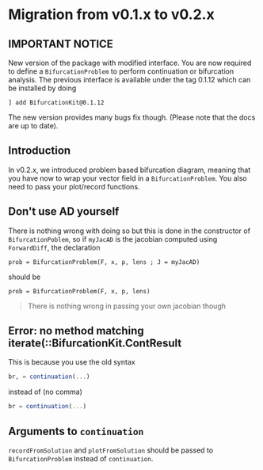 # Migration from v0.1.x to v0.2.x

## IMPORTANT NOTICE
New version of the package with modified interface. You are now required to define a `BifurcationProblem` to perform continuation or bifurcation analysis. The previous interface is available under the tag 0.1.12 which can be installed by doing

`] add BifurcationKit@0.1.12`

The new version provides many bugs fix though.
(Please note that the docs are up to date).

## Introduction

In v0.2.x, we introduced problem based bifurcation diagram, meaning that you have now to wrap your vector field in a `BifurcationProblem`. You also need to pass your plot/record functions.

## Don't use AD yourself

There is nothing wrong with doing so but this is done in the constructor of `BifurcationPoblem`, so if `myJacAD` is the jacobian computed using `ForwardDiff`, the declaration

```
prob = BifurcationProblem(F, x, p, lens ; J = myJacAD) 
```

should be 

```
prob = BifurcationProblem(F, x, p, lens) 
```

> There is nothing wrong in passing your own jacobian though

## Error: no method matching iterate(::BifurcationKit.ContResult 

This is because you use the old syntax 

```julia
br, = continuation(...)
```

instead of (no comma)

```julia
br = continuation(...)
```

## Arguments to `continuation`

`recordFromSolution` and `plotFromSolution` should be passed to `BifurcationProblem` instead of `continuation`.